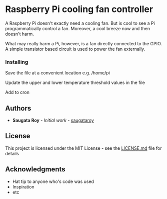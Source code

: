 # Raspberry Pi cooling fan controller

A Raspberry Pi doesn't exactly need a cooling fan. But is cool to see a Pi programmatically control a fan. Moreover, a cool breeze now and then doesn't harm.

What may really harm a Pi, however, is a fan directly connected to the GPIO. A simple transistor based circuit is used to power the fan externally.

### Installing

Save the file at a convenient location e.g. /home/pi

Update the upper and lower temperature threshold values in the file

Add to cron

## Authors

* **Saugata Roy** - *Initial work* - [saugataroy](https://github.com/saugataroy)

## License

This project is licensed under the MIT License - see the [LICENSE.md](LICENSE.md) file for details

## Acknowledgments

* Hat tip to anyone who's code was used
* Inspiration
* etc

